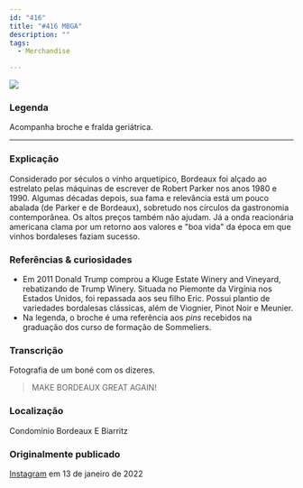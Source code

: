 ```yaml
---
id: "416"
title: "#416 MBGA"
description: ""
tags:
  - Merchandise

---
```


![](https://bebiodicionario-com.s3.amazonaws.com/media/posts/202201/BOD416.png)

### Legenda

Acompanha broche e fralda geriátrica.

---

### Explicação

Considerado por séculos o vinho arquetípico, Bordeaux foi alçado ao estrelato pelas máquinas de escrever de Robert Parker nos anos 1980 e 1990. Algumas décadas depois, sua fama e relevância está um pouco abalada (de Parker e de Bordeaux), sobretudo nos círculos da gastronomia contemporânea. Os altos preços também não ajudam. Já a onda reacionária americana clama por um retorno aos valores e "boa vida" da época em que vinhos bordaleses faziam sucesso.    


### Referências & curiosidades

- Em 2011 Donald Trump comprou a Kluge Estate Winery and Vineyard, rebatizando de Trump Winery. Situada no Piemonte da Virgínia nos Estados Unidos, foi repassada aos seu filho Eric. Possui plantio de variedades bordalesas clássicas, além de Viognier, Pinot Noir e Meunier.
- Na legenda, o broche é uma referência aos *pins* recebidos na graduação dos curso de formação de Sommeliers.  


### Transcrição
Fotografia de um boné com os dizeres.

> MAKE BORDEAUX GREAT AGAIN!


### Localização

Condomínio Bordeaux E Biarritz

### Originalmente publicado

[Instagram](https://www.instagram.com/p/CYrYP4jrR6w/) em 13 de janeiro de 2022
